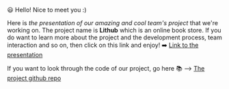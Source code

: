 😃 Hello! Nice to meet you :) 

Here is _the presentation of our amazing and cool team's project_ that we're working on. The project name is **Lithub** which is an online book store. If you do want to learn more about the project and the development process, team interaction and so on, then click on this link and enjoy! ➡️ [Link to the presentation](https://lithub-presentation.netlify.app/)  

If you want to look through the code of our project, go here 📚 --> [The project github repo](https://github.com/Valeria110/eCommerce-Application)
